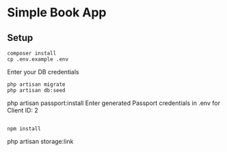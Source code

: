 # Simple Book App

## Setup

~~~
composer install
cp .env.example .env
~~~
Enter your DB credentials

~~~
php artisan migrate
php artisan db:seed
~~~

php artisan passport:install
Enter generated Passport credentials in .env for Client ID: 2 

~~~

npm install

~~~

php artisan storage:link